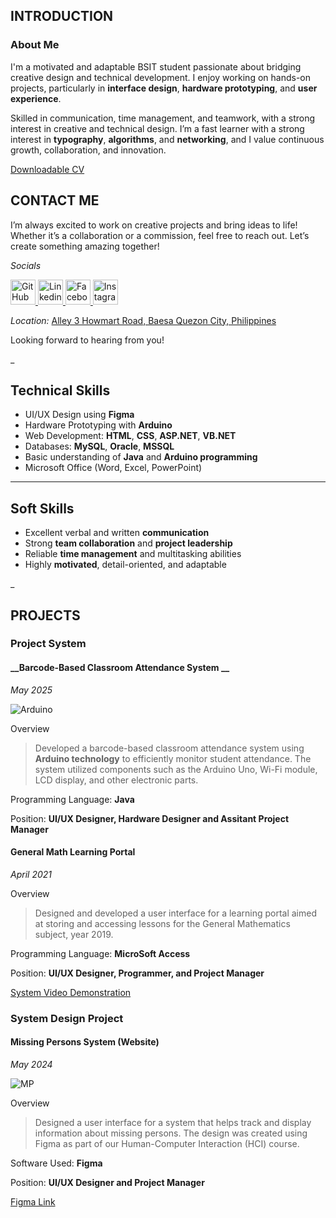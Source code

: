 ## INTRODUCTION
### About Me

I'm a motivated and adaptable BSIT student passionate about bridging creative design and technical development. I enjoy working on hands-on projects, particularly in **interface design**, **hardware prototyping**, and **user experience**.

Skilled in communication, time management, and teamwork, with a strong interest in creative and technical design. I’m a fast learner with a strong interest in **typography**, **algorithms**, and **networking**, and I value continuous growth, collaboration, and innovation.



[Downloadable CV](https://drive.google.com/file/d/1oYuOfYR7nb3RXG4WRHIwE4OjE7U6rJvF/view)




## CONTACT ME

I’m always excited to work on creative projects and bring ideas to life! Whether it’s a collaboration or a commission, feel free to reach out. Let’s create something amazing together!


_Socials_

<a href="https://github.com/afritine">
    <img src="https://upload.wikimedia.org/wikipedia/commons/9/91/Octicons-mark-github.svg" alt="GitHub" width="40" height="40"/>
</a>
<a href="https://www.linkedin.com/in/africa-christine-d-256221371/">
    <img src="https://upload.wikimedia.org/wikipedia/commons/4/43/Linkedin-web-vt.png?20230207115505" alt="Linkedin" width="40" height="40"/>
</a>
<a href="https://www.facebook.com/hunlightus/">
    <img src="https://upload.wikimedia.org/wikipedia/commons/5/51/Facebook_f_logo_%282019%29.svg" alt="Facebook" width="40" height="40"/>
</a>
<a href="https://www.instagram.com/kremden.sada/">
    <img src="https://upload.wikimedia.org/wikipedia/commons/a/a5/Instagram_icon.png" alt="Instagram" width="40" height="40"/>
</a>


_Location:_ [Alley 3 Howmart Road, Baesa Quezon City, Philippines](https://maps.app.goo.gl/UiCoqNMGQw4kfGus5)


Looking forward to hearing from you!

_
## Technical Skills

- UI/UX Design using **Figma**
- Hardware Prototyping with **Arduino**
- Web Development: **HTML**, **CSS**, **ASP.NET**, **VB.NET**
- Databases: **MySQL**, **Oracle**, **MSSQL**
- Basic understanding of **Java** and **Arduino programming**
- Microsoft Office (Word, Excel, PowerPoint)

---

## Soft Skills

- Excellent verbal and written **communication**
- Strong **team collaboration** and **project leadership**
- Reliable **time management** and multitasking abilities
- Highly **motivated**, detail-oriented, and adaptable

_

## PROJECTS

### Project System

#### __Barcode-Based Classroom Attendance System __
_May 2025_

![Arduino](images/Arduino.png)

Overview

  > Developed a barcode-based classroom attendance system using **Arduino technology** to efficiently monitor student attendance. The system utilized components such as the Arduino Uno, Wi-Fi module, LCD display, and other electronic parts. 

Programming Language: __Java__

Position: __UI/UX Designer, Hardware Designer and Assitant Project Manager__


#### __General Math Learning Portal__
_April 2021_

Overview

  > Designed and developed a user interface for a learning portal aimed at storing and accessing lessons for the General Mathematics subject, year 2019.

Programming Language: __MicroSoft Access__

Position: __UI/UX Designer, Programmer, and Project Manager__

[System Video Demonstration](https://drive.google.com/file/d/1Bn7aQ5tj888NgEhuz7SF6D40asQG-Svl/view)


### System Design Project

#### __Missing Persons System__ (Website)
_May 2024_

![MP](images/MP.png)

Overview
  
  > Designed a user interface for a system that helps track and display information about missing persons. The design was created using Figma as part of our Human-Computer Interaction (HCI) course.
  
Software Used: __Figma__

Position: __UI/UX Designer and Project Manager__

[Figma Link](https://www.figma.com/design/JD4Ugds6gYHAllzSG0JsR3/PROJECTS?node-id=1005-1016&p=f&t=X5RGU1iYzOmvyk8p-0)
  

